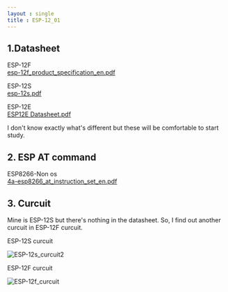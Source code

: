 ```yaml
---
layout : single
title : ESP-12_01
---
```


## 1.Datasheet

ESP-12F  
[esp-12f_product_specification_en.pdf](https://github.com/Lcooldong/Lcooldong.github.io/files/7028420/esp-12f_product_specification_en.pdf)

ESP-12S  
[esp-12s.pdf](https://github.com/Lcooldong/Lcooldong.github.io/files/7028428/esp-12s.pdf)

ESP-12E  
[ESP12E Datasheet.pdf](https://github.com/Lcooldong/Lcooldong.github.io/files/7028429/ESP12E.Datasheet.pdf)

I don't know exactly what's different but these will be comfortable to start study.


## 2. ESP AT command
ESP8266-Non os  
[4a-esp8266_at_instruction_set_en.pdf](https://github.com/Lcooldong/Lcooldong.github.io/files/7028457/4a-esp8266_at_instruction_set_en.pdf)


## 3. Curcuit

Mine is ESP-12S but there's nothing in the datasheet.
So, I find out another curcuit in ESP-12F curcuit.

ESP-12S curcuit  

![ESP-12s_curcuit2](https://user-images.githubusercontent.com/32934089/130377576-915c54f2-8ea6-4b89-b933-b46d2a09455a.png)

ESP-12F curcuit  

![ESP-12f_curcuit](https://user-images.githubusercontent.com/32934089/130377661-0dd033cd-1c1f-48bc-b057-d757b89581d9.PNG)


